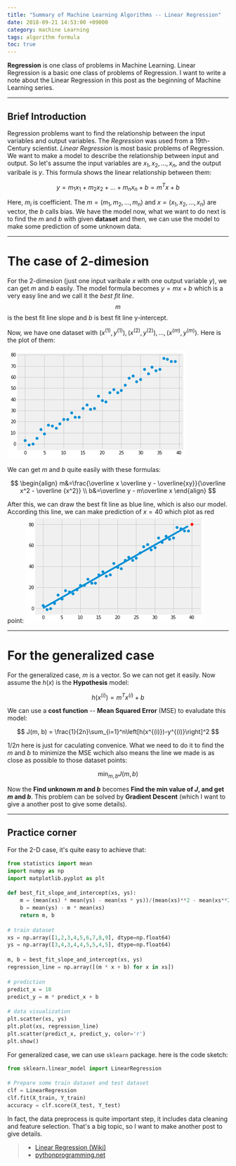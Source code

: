 ```yaml
---
title: "Summary of Machine Learning Algorithms -- Linear Regression"
date: 2018-09-21 14:53:00 +09000
category: machine Learning
tags: algorithm formula
toc: true
---
```


**Regression** is one class of problems in Machine Learning. Linear Regression is a basic one class of problems of Regression. I want to write a note about the Linear Regression in this post as the beginning of Machine Learning series.

-------------------------------------------------------------------------------
## Brief Introduction

Regression problems want to find the relationship between the input variables and output variables. The *Regression* was used from a 19th-Century scientist.
*Linear Regression* is most basic problems of Regression. We want to make a model to describe the relationship between input and output.
So let's assume the input variables are $x_1, x_2, \dots , x_n$, and the output varibale is $y$. This formula shows the linear relationship between them:

$$
y=m_1x_1+m_2x_2 + \dots+m_nx_n+b=m^Tx+b
$$

Here, $m_i$ is coefficient. The $m = (m_1, m_2, \dots, m_n)$ and $x = (x_1, x_2, \dots, x_n)$ are vector, the $b$ calls bias. We have the model now, what we want to do next is to find the $m$ and $b$ with given **dataset** and then, we can use the model to make some prediction of some unknown data.

-------------------------------------------------------------------------------
# The case of 2-dimesion

For the 2-dimesion (just one input varibale $x$ with one output variable $y$), we can get $m$ and $b$ easily. The model formula becomes $y=mx+b$ which is a very easy line and we call it the *best fit line*. $$m$$ is the best fit line slope and $b$ is best fit line y-intercept.

Now, we have one dataset with $(x^{(1)}, y^{(1)}), (x^{(2)}, y^{(2)}), \dots, (x^{(m)}, y^{(m)})$. Here is the plot of them:

![dataset of linear regression](/public/image/dataset_lr.png)

We can get $m$ and $b$ quite easily with these formulas:

$$
\begin{align}
m&=\frac{\overline x \overline y - \overline{xy}}{\overline x^2 - \overline {x^2}} \\
b&=\overline y - m\overline x
\end{align}
$$

After this, we can draw the best fit line as blue line, which is also our model. According this line, we can make prediction of $x=40$ which plot as red point:
![linear regression prediction](/public/image/dataset_lr_prediction.png)

-------------------------------------------------------------------------------
# For the generalized case

For the generalized case, $m$ is a vector. So we can not get it easily. Now assume the $h(x)$ is the **Hypothesis** model:

$$
h(x^{(i)})=m^Tx^{(i)}+b
$$

We can use a **cost function** -- **Mean Squared Error** (MSE) to evaludate this model:

$$
J(m, b) = \frac{1}{2n}\sum_{i=1}^n\left[h(x^{(i)})-y^{(i)}\right]^2
$$

$1/2n$ here is just for caculating convenice. What we need to do it to find the $m$ and $b$ to minimize the MSE wchich also means the line we made is as close as possible to those dataset points:

$$
\min_{m, b}J(m,b)
$$

Now the **Find unknown $m$ and $b$** becomes **Find the min value of $J$, and get $m$ and $b$**. This problem can be solved by **Gradient Descent** (which I want to give a another post to give some details).

-------------------------------------------------------------------------------

## Practice corner

For the 2-D case, it's quite easy to achieve that:

```python
from statistics import mean
import numpy as np
import matplotlib.pyplot as plt

def best_fit_slope_and_intercept(xs, ys):
    m = (mean(xs) * mean(ys) - mean(xs * ys))/(mean(xs)**2 - mean(xs**2))
    b = mean(ys) - m * mean(xs)
    return m, b

# train dataset
xs = np.array([1,2,3,4,5,6,7,8,9], dtype=np.float64)
ys = np.array([3,4,3,4,4,5,5,4,5], dtype=np.float64)

m, b = best_fit_slope_and_intercept(xs, ys)
regression_line = np.array([(m * x + b) for x in xs])

# prediction
predict_x = 10
predict_y = m * predict_x + b

# data visualization
plt.scatter(xs, ys)
plt.plot(xs, regression_line)
plt.scatter(predict_x, predict_y, color='r')
plt.show()
```

For generalized case, we can use `sklearn` package. here is the code sketch:

```python
from sklearn.linear_model import LinearRegression

# Prepare some train dataset and test dataset
clf = LinearRegression
clf.fit(X_train, Y_train)
accuracy = clf.score(X_test, Y_test)
```

In fact, the data preprocess is quite important step, it includes data cleaning and feature selection.
That's a big topic, so I want to make another post to give details.

> * [Linear Regression (Wiki)](https://en.wikipedia.org/wiki/Linear_regression)
> * [pythonprogramming.net](https://pythonprogramming.net/regression-introduction-machine-learning-tutorial/)
